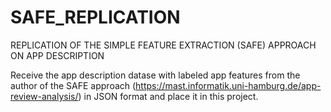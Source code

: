 # SAFE_REPLICATION
REPLICATION OF THE SIMPLE FEATURE EXTRACTION (SAFE) APPROACH ON APP DESCRIPTION

Receive the app description datase with labeled app features from the author of the SAFE approach (https://mast.informatik.uni-hamburg.de/app-review-analysis/) in JSON format and place it in this project.
